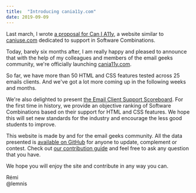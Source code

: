 ```yaml
---
title:  "Introducing cania11y.com"
date: 2019-09-09
---
```


Last march, I wrote [a proposal for Can I A11y](/news/2019-03-15-cania11y-a-proposal/), a website similar to [caniuse.com](https://www.caniuse.com) dedicated to support in Software Combinations.

Today, barely six months after, I am really happy and pleased to announce that with the help of my colleagues and members of the email geeks community, we're officially launching [cania11y.com](https://www.cania11y.com).

So far, we have more than 50 HTML and CSS features tested across 25 emails clients. And we've got a lot more coming up in the following weeks and months.

We're also delighted to present [the Email Client Support Scoreboard](/scoreboard/). For the first time in history, we provide an objective ranking of Software Combinations based on their support for HTML and CSS features. We hope this will set new standards for the industry and encourage the less good students to improve.

This website is made by and for the email geeks community. All the data presented is [available on GitHub](https://github.com/lemnis/cania11y/tree/master/_features) for anyone to update, complement or contest. Check out [our contribution guide](https://github.com/lemnis/cania11y/blob/master/CONTRIBUTING.md) and feel free to ask any question that you have.

We hope you will enjoy the site and contribute in any way you can.

Rémi  
@lemnis
